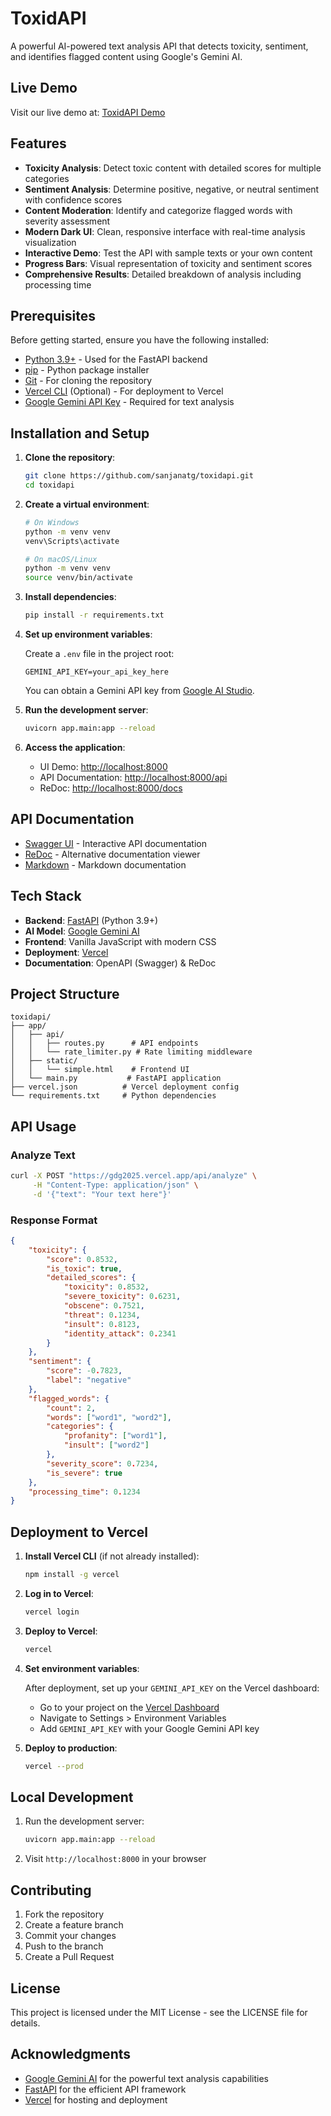 # ToxidAPI

A powerful AI-powered text analysis API that detects toxicity, sentiment, and identifies flagged content using Google's Gemini AI.

## Live Demo

Visit our live demo at: [ToxidAPI Demo](https://gdg2025.vercel.app/)

## Features

- **Toxicity Analysis**: Detect toxic content with detailed scores for multiple categories
- **Sentiment Analysis**: Determine positive, negative, or neutral sentiment with confidence scores
- **Content Moderation**: Identify and categorize flagged words with severity assessment
- **Modern Dark UI**: Clean, responsive interface with real-time analysis visualization
- **Interactive Demo**: Test the API with sample texts or your own content
- **Progress Bars**: Visual representation of toxicity and sentiment scores
- **Comprehensive Results**: Detailed breakdown of analysis including processing time

## Prerequisites

Before getting started, ensure you have the following installed:

- [Python 3.9+](https://www.python.org/downloads/) - Used for the FastAPI backend
- [pip](https://pip.pypa.io/en/stable/installation/) - Python package installer
- [Git](https://git-scm.com/downloads) - For cloning the repository
- [Vercel CLI](https://vercel.com/docs/cli) (Optional) - For deployment to Vercel
- [Google Gemini API Key](https://aistudio.google.com/app/apikey) - Required for text analysis

## Installation and Setup

1. **Clone the repository**:
   ```bash
   git clone https://github.com/sanjanatg/toxidapi.git
   cd toxidapi
   ```

2. **Create a virtual environment**:
   ```bash
   # On Windows
   python -m venv venv
   venv\Scripts\activate

   # On macOS/Linux
   python -m venv venv
   source venv/bin/activate
   ```

3. **Install dependencies**:
   ```bash
   pip install -r requirements.txt
   ```

4. **Set up environment variables**:
   
   Create a `.env` file in the project root:
   ```
   GEMINI_API_KEY=your_api_key_here
   ```
   
   You can obtain a Gemini API key from [Google AI Studio](https://aistudio.google.com/app/apikey).

5. **Run the development server**:
   ```bash
   uvicorn app.main:app --reload
   ```

6. **Access the application**:
   - UI Demo: [http://localhost:8000](http://localhost:8000)
   - API Documentation: [http://localhost:8000/api](http://localhost:8000/api)
   - ReDoc: [http://localhost:8000/docs](http://localhost:8000/docs)

## API Documentation

- [Swagger UI](/api) - Interactive API documentation
- [ReDoc](/docs) - Alternative documentation viewer
- [Markdown](/static/api_docs.md) - Markdown documentation

## Tech Stack

- **Backend**: [FastAPI](https://fastapi.tiangolo.com/) (Python 3.9+)
- **AI Model**: [Google Gemini AI](https://ai.google.dev/)
- **Frontend**: Vanilla JavaScript with modern CSS
- **Deployment**: [Vercel](https://vercel.com/)
- **Documentation**: OpenAPI (Swagger) & ReDoc

## Project Structure

```
toxidapi/
├── app/
│   ├── api/
│   │   ├── routes.py      # API endpoints
│   │   └── rate_limiter.py # Rate limiting middleware
│   ├── static/
│   │   └── simple.html    # Frontend UI
│   └── main.py           # FastAPI application
├── vercel.json          # Vercel deployment config
└── requirements.txt     # Python dependencies
```

## API Usage

### Analyze Text

```bash
curl -X POST "https://gdg2025.vercel.app/api/analyze" \
     -H "Content-Type: application/json" \
     -d '{"text": "Your text here"}'
```

### Response Format

```json
{
    "toxicity": {
        "score": 0.8532,
        "is_toxic": true,
        "detailed_scores": {
            "toxicity": 0.8532,
            "severe_toxicity": 0.6231,
            "obscene": 0.7521,
            "threat": 0.1234,
            "insult": 0.8123,
            "identity_attack": 0.2341
        }
    },
    "sentiment": {
        "score": -0.7823,
        "label": "negative"
    },
    "flagged_words": {
        "count": 2,
        "words": ["word1", "word2"],
        "categories": {
            "profanity": ["word1"],
            "insult": ["word2"]
        },
        "severity_score": 0.7234,
        "is_severe": true
    },
    "processing_time": 0.1234
}
```

## Deployment to Vercel

1. **Install Vercel CLI** (if not already installed):
   ```bash
   npm install -g vercel
   ```

2. **Log in to Vercel**:
   ```bash
   vercel login
   ```

3. **Deploy to Vercel**:
   ```bash
   vercel
   ```

4. **Set environment variables**:
   
   After deployment, set up your `GEMINI_API_KEY` on the Vercel dashboard:
   - Go to your project on the [Vercel Dashboard](https://vercel.com/dashboard)
   - Navigate to Settings > Environment Variables
   - Add `GEMINI_API_KEY` with your Google Gemini API key

5. **Deploy to production**:
   ```bash
   vercel --prod
   ```

## Local Development

1. Run the development server:
   ```bash
   uvicorn app.main:app --reload
   ```

2. Visit `http://localhost:8000` in your browser

## Contributing

1. Fork the repository
2. Create a feature branch
3. Commit your changes
4. Push to the branch
5. Create a Pull Request

## License

This project is licensed under the MIT License - see the LICENSE file for details.

## Acknowledgments

- [Google Gemini AI](https://ai.google.dev/) for the powerful text analysis capabilities
- [FastAPI](https://fastapi.tiangolo.com/) for the efficient API framework
- [Vercel](https://vercel.com/) for hosting and deployment
